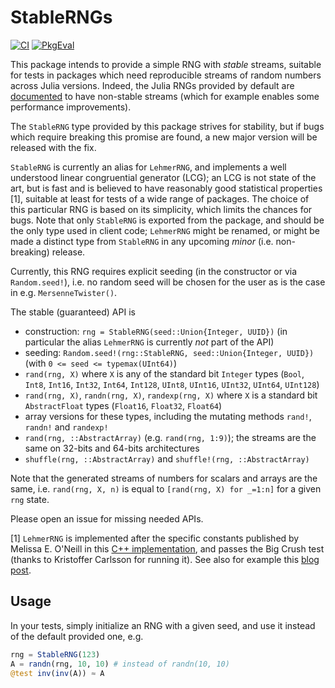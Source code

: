 # StableRNGs

[![CI](https://github.com/JuliaRandom/StableRNGs.jl/actions/workflows/CI.yml/badge.svg)](https://github.com/JuliaRandom/StableRNGs.jl/actions/workflows/CI.yml)
[![PkgEval](https://juliaci.github.io/NanosoldierReports/pkgeval_badges/S/StableRNGs.svg)](https://juliaci.github.io/NanosoldierReports/pkgeval_badges/report.html)

This package intends to provide a simple RNG with _stable_ streams, suitable
for tests in packages which need reproducible streams of random numbers
across Julia versions. Indeed, the Julia RNGs provided by default are
[documented](https://docs.julialang.org/en/v1.4/stdlib/Random/#Reproducibility-1)
to have non-stable streams (which for example enables some performance
improvements).

The `StableRNG` type provided by this package strives
for stability, but if bugs which require breaking this promise are found,
a new major version will be released with the fix.

`StableRNG` is currently an alias for `LehmerRNG`, and implements a well understood
linear congruential generator (LCG); an LCG is not state of the art,
but is fast and is believed to have reasonably good statistical properties [1],
suitable at least for tests of a wide range of packages.
The choice of this particular RNG is based on its simplicity, which limits
the chances for bugs.
Note that only `StableRNG` is exported from the package, and should be the only
type used in client code; `LehmerRNG` might be renamed, or might be made a distinct
type from `StableRNG` in any upcoming _minor_ (i.e. non-breaking) release.

Currently, this RNG requires explicit seeding (in the constructor
or via `Random.seed!`), i.e. no random seed will be chosen for the user
as is the case in e.g. `MersenneTwister()`.

The stable (guaranteed) API is
* construction: `rng = StableRNG(seed::Union{Integer, UUID})` (in particular the alias
  `LehmerRNG` is currently _not_ part of the API)
* seeding: `Random.seed!(rng::StableRNG, seed::Union{Integer, UUID})`
  (with `0 <= seed <= typemax(UInt64)`)
* `rand(rng, X)` where `X` is any of the standard bit `Integer` types
  (`Bool`, `Int8`, `Int16`, `Int32`, `Int64`, `Int128`,
  `UInt8`, `UInt16`, `UInt32`, `UInt64`, `UInt128`)
* `rand(rng, X)`, `randn(rng, X)`, `randexp(rng, X)` where `X` is a standard
  bit `AbstractFloat` types (`Float16`, `Float32`, `Float64`)
* array versions for these types, including
  the mutating methods `rand!`, `randn!` and `randexp!`
* `rand(rng, ::AbstractArray)` (e.g. `rand(rng, 1:9)`); the streams are the same
  on 32-bits and 64-bits architectures
* `shuffle(rng, ::AbstractArray)` and `shuffle!(rng, ::AbstractArray)`

Note that the generated streams of numbers for scalars and arrays are the same,
i.e. `rand(rng, X, n)` is equal to `[rand(rng, X) for _=1:n]` for a given `rng`
state.

Please open an issue for missing needed APIs.

[1] `LehmerRNG` is implemented after the specific constants published by
Melissa E. O'Neill in this
[C++ implementation](https://gist.github.com/imneme/aeae7628565f15fb3fef54be8533e39c),
and passes the Big Crush test (thanks to Kristoffer Carlsson for running it).
See also for example this
[blog post](https://lemire.me/blog/2019/03/19/the-fastest-conventional-random-number-generator-that-can-pass-big-crush/).

## Usage

In your tests, simply initialize an RNG with a given seed, and use
it instead of the default provided one, e.g.

```julia
rng = StableRNG(123)
A = randn(rng, 10, 10) # instead of randn(10, 10)
@test inv(inv(A)) ≈ A
```
